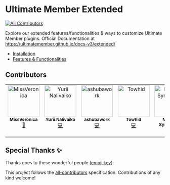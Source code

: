 # Ultimate Member Extended
<!-- ALL-CONTRIBUTORS-BADGE:START - Do not remove or modify this section -->
[![All Contributors](https://img.shields.io/badge/all_contributors-7-orange.svg?style=flat-square)](#contributors-)
<!-- ALL-CONTRIBUTORS-BADGE:END -->

Explore our extended features/functionalities & ways to customize Ultimate Member plugins.
Official Documentation at https://ultimatemember.github.io/docs-v3/extended/

- [Installation](https://ultimatemember.github.io/docs-v3/extended/installation.html)
- [Features & Functionalities](https://ultimatemember.github.io/docs-v3/extended/browse.html)

## Contributors

<!-- ALL-CONTRIBUTORS-LIST:START - Do not remove or modify this section -->
<!-- prettier-ignore-start -->
<!-- markdownlint-disable -->
<table>
  <tbody>
    <tr>
      <td align="center" valign="top" width="14.28%"><a href="https://github.com/MissVeronica"><img src="https://avatars.githubusercontent.com/u/810170?v=4?s=100" width="100px;" alt="MissVeronica"/><br /><sub><b>MissVeronica</b></sub></a><br /><a href="https://github.com/ultimatemember/Extended/issues?q=author%3AMissVeronica" title="Bug reports">🐛</a></td>
      <td align="center" valign="top" width="14.28%"><a href="https://github.com/yuriinalivaiko"><img src="https://avatars.githubusercontent.com/u/78854651?v=4?s=100" width="100px;" alt="Yurii Nalivaiko"/><br /><sub><b>Yurii Nalivaiko</b></sub></a><br /><a href="https://github.com/ultimatemember/Extended/commits?author=yuriinalivaiko" title="Code">💻</a></td>
      <td align="center" valign="top" width="14.28%"><a href="https://github.com/ashubawork"><img src="https://avatars.githubusercontent.com/u/43743394?v=4?s=100" width="100px;" alt="ashubawork"/><br /><sub><b>ashubawork</b></sub></a><br /><a href="https://github.com/ultimatemember/Extended/commits?author=ashubawork" title="Code">💻</a></td>
      <td align="center" valign="top" width="14.28%"><a href="https://github.com/cryptexvinci"><img src="https://avatars.githubusercontent.com/u/10268346?v=4?s=100" width="100px;" alt="Towhid"/><br /><sub><b>Towhid</b></sub></a><br /><a href="https://github.com/ultimatemember/Extended/commits?author=cryptexvinci" title="Code">💻</a></td>
      <td align="center" valign="top" width="14.28%"><a href="https://github.com/nikitasinelnikov"><img src="https://avatars.githubusercontent.com/u/26598684?v=4?s=100" width="100px;" alt="Mykyta Synelnikov"/><br /><sub><b>Mykyta Synelnikov</b></sub></a><br /><a href="https://github.com/ultimatemember/Extended/commits?author=nikitasinelnikov" title="Code">💻</a></td>
      <td align="center" valign="top" width="14.28%"><a href="https://github.com/mansurahamed"><img src="https://avatars.githubusercontent.com/u/13786308?v=4?s=100" width="100px;" alt="mansurahamed"/><br /><sub><b>mansurahamed</b></sub></a><br /><a href="https://github.com/ultimatemember/Extended/commits?author=mansurahamed" title="Code">💻</a></td>
      <td align="center" valign="top" width="14.28%"><a href="https://github.com/aswin-giri"><img src="https://avatars.githubusercontent.com/u/10208783?v=4?s=100" width="100px;" alt="Aswin Giri"/><br /><sub><b>Aswin Giri</b></sub></a><br /><a href="https://github.com/ultimatemember/Extended/commits?author=aswin-giri" title="Code">💻</a></td>
    </tr>
  </tbody>
</table>

<!-- markdownlint-restore -->
<!-- prettier-ignore-end -->

<!-- ALL-CONTRIBUTORS-LIST:END -->

## Special Thanks ✨

Thanks goes to these wonderful people ([emoji key](https://allcontributors.org/docs/en/emoji-key)):

<!-- ALL-CONTRIBUTORS-LIST:START - Do not remove or modify this section -->
<!-- prettier-ignore-start -->
<!-- markdownlint-disable -->
<!-- markdownlint-restore -->
<!-- prettier-ignore-end -->
<!-- ALL-CONTRIBUTORS-LIST:END -->

This project follows the [all-contributors](https://github.com/all-contributors/all-contributors) specification. Contributions of any kind welcome!
